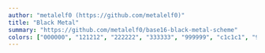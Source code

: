 ```yaml
---
author: "metalelf0 (https://github.com/metalelf0)"
title: "Black Metal"
summary: "https://github.com/metalelf0/base16-black-metal-scheme"
colors: ["000000", "121212", "222222", "333333", "999999", "c1c1c1", "999999", "c1c1c1", "5f8787", "aaaaaa", "a06666", "dd9999", "aaaaaa", "888888", "999999", "444444"]
---
```

